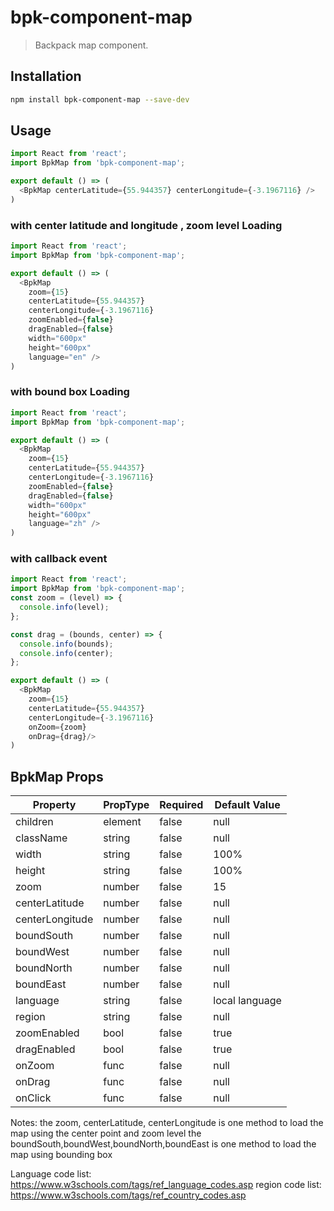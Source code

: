 # bpk-component-map

> Backpack map component.

## Installation

```sh
npm install bpk-component-map --save-dev
```

## Usage

```js
import React from 'react';
import BpkMap from 'bpk-component-map';

export default () => (
  <BpkMap centerLatitude={55.944357} centerLongitude={-3.1967116} />
)
```

### with center latitude and longitude , zoom level Loading

```js
import React from 'react';
import BpkMap from 'bpk-component-map';

export default () => (
  <BpkMap  
    zoom={15}
    centerLatitude={55.944357}
    centerLongitude={-3.1967116}
    zoomEnabled={false}
    dragEnabled={false}
    width="600px"
    height="600px"
    language="en" />
)

```

### with bound box Loading

```js
import React from 'react';
import BpkMap from 'bpk-component-map';

export default () => (
  <BpkMap  
    zoom={15}
    centerLatitude={55.944357}
    centerLongitude={-3.1967116}
    zoomEnabled={false}
    dragEnabled={false}
    width="600px"
    height="600px"
    language="zh" />
)

```


### with callback event

```js
import React from 'react';
import BpkMap from 'bpk-component-map';
const zoom = (level) => {
  console.info(level);
};

const drag = (bounds, center) => {
  console.info(bounds);
  console.info(center);
};

export default () => (
  <BpkMap  
    zoom={15}
    centerLatitude={55.944357}
    centerLongitude={-3.1967116}
    onZoom={zoom}
    onDrag={drag}/>
)

```

## BpkMap Props
| Property	      | PropType	| Required	| Default Value
| ---------       | --------  | --------  | ------------- |
| children        | element   | false     | null          |
| className       | string    | false     | null          |
| width           | string    | false     | 100%          |
| height          | string    | false     | 100%          |
| zoom	          | number	  | false	    | 15            |
| centerLatitude	| number	  | false	    | null          |
| centerLongitude	| number	  | false	    | null          |
| boundSouth	    | number	  | false	    | null          |
| boundWest	      | number	  | false	    | null          |
| boundNorth	    | number	  | false	    | null          |
| boundEast	      | number	  | false	    | null          |
| language	      | string	  | false	    | local language|
| region  	      | string	  | false	    | null          |
| zoomEnabled	    | bool	    | false	    | true          |
| dragEnabled	    | bool	    | false	    | true          |
| onZoom	        | func	    | false		  | null          |
| onDrag	        | func	    | false	    | null          |
| onClick         | func      | false     | null          |

Notes:
the zoom, centerLatitude, centerLongitude is one method to load the map using the center point and zoom level
the boundSouth,boundWest,boundNorth,boundEast is one method to load the map using bounding box 

Language code list:
https://www.w3schools.com/tags/ref_language_codes.asp
region code list:
https://www.w3schools.com/tags/ref_country_codes.asp